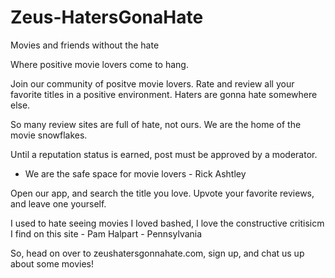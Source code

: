 # Zeus-HatersGonaHate
Movies and friends without the hate

  Where positive movie lovers come to hang.

  Join our community of positve movie lovers.  Rate and review all your favorite titles in a positive environment.  Haters are gonna hate somewhere else.

  So many review sites are full of hate, not ours. We are the home of the movie snowflakes.

  Until a reputation status is earned, post must be approved by a moderator.

  - We are the safe space for movie lovers - Rick Ashtley

  Open our app, and search the title you love.  Upvote your favorite reviews, and leave one yourself.

  I used to hate seeing movies I loved bashed, I love the constructive critisicm I find on this site - Pam Halpart - Pennsylvania

  So, head on over to zeushatersgonnahate.com, sign up, and chat us up about some movies!